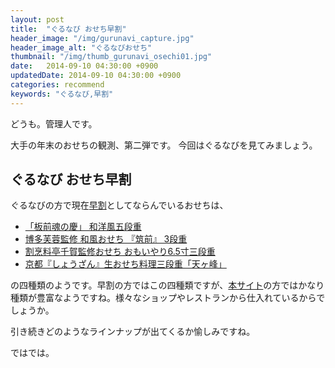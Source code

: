 ```yaml
---
layout: post
title:  "ぐるなび おせち早割"
header_image: "/img/gurunavi_capture.jpg"
header_image_alt: "ぐるなびおせち"
thumbnail: "/img/thumb_gurunavi_osechi01.jpg"
date:   2014-09-10 04:30:00 +0900
updatedDate: 2014-09-10 04:30:00 +0900
categories: recommend
keywords: "ぐるなび,早割"
---
```


どうも。管理人です。

大手の年末のおせちの観測、第二弾です。
今回はぐるなびを見てみましょう。

<!-- more -->

## ぐるなび おせち早割

ぐるなびの方で現在[早割](http://px.a8.net/svt/ejp?a8mat=2BW2PC+7ZKFIA+1HIO+BW8O2&a8ejpredirect=http%3A%2F%2Fshop.gnavi.co.jp%2FMallgn%2Fspecial%2Fosechi%2Fhayawari.html, "早割")としてならんでいるおせちは、
<img border="0" width="1" height="1" src="http://www15.a8.net/0.gif?a8mat=2BW2PC+7ZKFIA+1HIO+BW8O2" alt="">
<ul>
<li>
<a href="http://px.a8.net/svt/ejp?a8mat=2BW2PC+7ZKFIA+1HIO+BW8O2&a8ejpredirect=http%3A%2F%2Fshop.gnavi.co.jp%2Fitamae%2F251300%2F" target="_blank">「板前魂の慶」 和洋風五段重</a>
<img border="0" width="1" height="1" src="http://www12.a8.net/0.gif?a8mat=2BW2PC+7ZKFIA+1HIO+BW8O2" alt="">
</li>

<li>
<a href="http://px.a8.net/svt/ejp?a8mat=2BW2PC+7ZKFIA+1HIO+BW8O2&a8ejpredirect=http%3A%2F%2Fshop.gnavi.co.jp%2Fi-net%2Ftikuzen15%2F" target="_blank">博多芙蓉監修 和風おせち 『筑前』 3段重</a>
<img border="0" width="1" height="1" src="http://www10.a8.net/0.gif?a8mat=2BW2PC+7ZKFIA+1HIO+BW8O2" alt="">
</li>

<li>
<a href="http://px.a8.net/svt/ejp?a8mat=2BW2PC+7ZKFIA+1HIO+BW8O2&a8ejpredirect=http%3A%2F%2Fshop.gnavi.co.jp%2Fomosan%2F7005%2F" target="_blank">割烹料亭千賀監修おせち おもいやり6.5寸三段重</a>
<img border="0" width="1" height="1" src="http://www16.a8.net/0.gif?a8mat=2BW2PC+7ZKFIA+1HIO+BW8O2" alt="">
</li>

<li>
<a href="http://px.a8.net/svt/ejp?a8mat=2BW2PC+7ZKFIA+1HIO+BW8O2&a8ejpredirect=http%3A%2F%2Fshop.gnavi.co.jp%2Fbishokucircle%2Fshzn-or2012%2F" target="_blank">京都『しょうざん』生おせち料理三段重「天ヶ峰」</a>
<img border="0" width="1" height="1" src="http://www16.a8.net/0.gif?a8mat=2BW2PC+7ZKFIA+1HIO+BW8O2" alt="">
</li>
</ul>

の四種類のようです。早割の方ではこの四種類ですが、[本サイト](http://px.a8.net/svt/ejp?a8mat=2BW2PC+7ZKFIA+1HIO+BW8O2&a8ejpredirect=http%3A%2F%2Fshop.gnavi.co.jp%2FMallgn%2Fspecial%2Fosechi%2F, "本サイト")の方ではかなり種類が豊富なようですね。様々なショップやレストランから仕入れているからでしょうか。
<img border="0" width="1" height="1" src="http://www13.a8.net/0.gif?a8mat=2BW2PC+7ZKFIA+1HIO+BW8O2" alt="">

引き続きどのようなラインナップが出てくるか愉しみですね。

ではでは。